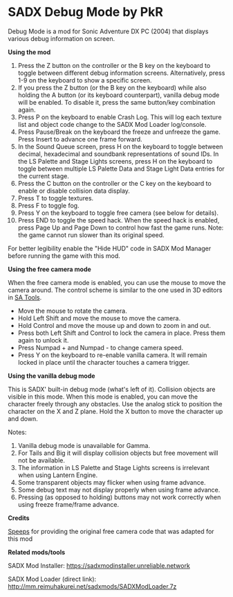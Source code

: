 # SADX Debug Mode by PkR

Debug Mode is a mod for Sonic Adventure DX PC (2004) that displays various debug information on screen.

**Using the mod**

1) Press the Z button on the controller or the B key on the keyboard to toggle between different debug information screens. Alternatively, press 1-9 on the keyboard to show a specific screen.
2) If you press the Z button (or the B key on the keyboard) while also holding the A button (or its keyboard counterpart), vanilla debug mode will be enabled. To disable it, press the same button/key combination again.
3) Press P on the keyboard to enable Crash Log. This will log each texture list and object code change to the SADX Mod Loader log/console.
4) Press Pause/Break on the keyboard the freeze and unfreeze the game. Press Insert to advance one frame forward.
5) In the Sound Queue screen, press H on the keyboard to toggle between decimal, hexadecimal and soundbank representations of sound IDs. In the LS Palette and Stage Lights screens, press H on the keyboard to toggle between multiple LS Palette Data and Stage Light Data entries for the current stage.
6) Press the C button on the controller or the C key on the keyboard to enable or disable collision data display.
7) Press T to toggle textures.
8) Press F to toggle fog.
9) Press Y on the keyboard to toggle free camera (see below for details).
10) Press END to toggle the speed hack. When the speed hack is enabled, press Page Up and Page Down to control how fast the game runs. Note: the game cannot run slower than its original speed.

For better legibility enable the "Hide HUD" code in SADX Mod Manager before running the game with this mod.

**Using the free camera mode**

When the free camera mode is enabled, you can use the mouse to move the camera around. The control scheme is similar to the one used in 3D editors in [SA Tools](https://github.com/sonicretro/sa_tools).
- Move the mouse to rotate the camera.
- Hold Left Shift and move the mouse to move the camera.
- Hold Control and move the mouse up and down to zoom in and out.
- Press both Left Shift and Control to lock the camera in place. Press them again to unlock it.
- Press Numpad + and Numpad - to change camera speed.
- Press Y on the keyboard to re-enable vanilla camera. It will remain locked in place until the character touches a camera trigger.

**Using the vanilla debug mode**

This is SADX' built-in debug mode (what's left of it). Collision objects are visible in this mode.
When this mode is enabled, you can move the character freely through any obstacles. Use the analog stick to position the character on the X and Z plane. Hold the X button to move the character up and down.

Notes:
1) Vanilla debug mode is unavailable for Gamma. 
2) For Tails and Big it will display collision objects but free movement will not be available.
3) The information in LS Palette and Stage Lights screens is irrelevant when using Lantern Engine.
4) Some transparent objects may flicker when using frame advance.
5) Some debug text may not display properly when using frame advance.
6) Pressing (as opposed to holding) buttons may not work correctly when using freeze frame/frame advance.

**Credits**

[Speeps](https://twitter.com/SPEEPSHighway) for providing the original free camera code that was adapted for this mod

**Related mods/tools**

SADX Mod Installer: https://sadxmodinstaller.unreliable.network

SADX Mod Loader (direct link): http://mm.reimuhakurei.net/sadxmods/SADXModLoader.7z
